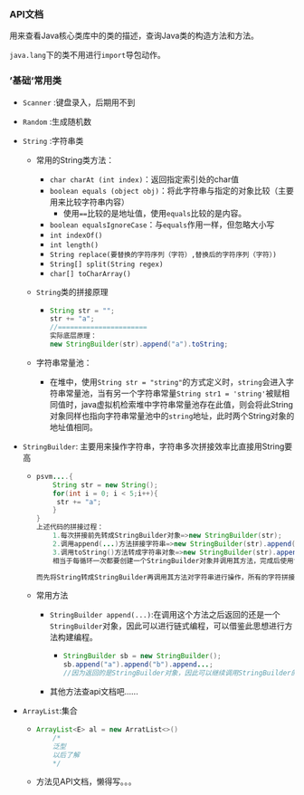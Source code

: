 ### API文档

用来查看Java核心类库中的类的描述，查询Java类的构造方法和方法。

`java.lang`下的类不用进行`import`导包动作。



### ’基础‘常用类

- `Scanner` :键盘录入，后期用不到

- `Random` :生成随机数

- `String` :字符串类

  - 常用的String类方法：

    - `char charAt (int index)`：返回指定索引处的char值
    - `boolean equals (object obj)`：将此字符串与指定的对象比较（主要用来比较字符串内容）
      - 使用`==`比较的是地址值，使用`equals`比较的是内容。
    - `boolean equalsIgnoreCase`：与`equals`作用一样，但忽略大小写
    - `int indexOf()`
    - `int length()`
    - `String replace(要替换的字符序列（字符）,替换后的字符序列（字符）)`
    - `String[] split(String regex)`
    - `char[] toCharArray()`

  - `String`类的拼接原理

    - ```java
      String str = "";
      str += "a";
      //======================
      实际底层原理：
      new StringBuilder(str).append("a").toString;
      ```

  - 字符串常量池：

    - 在堆中，使用`String str = "string"`的方式定义时，`string`会进入字符串常量池，当有另一个字符串常量`String str1 = 'string'`被赋相同值时，java虚拟机检索堆中字符串常量池存在此值，则会将此String对象同样也指向字符串常量池中的`string`地址，此时两个String对象的地址值相同。

- `StringBuilder`: 主要用来操作字符串，字符串多次拼接效率比直接用String要高

  - ```java
    psvm....{
        String str = new String();
    	for(int i = 0; i < 5;i++){
       	 str += "a";
    	}
    }
    上述代码的拼接过程：
        1.每次拼接前先转成StringBuilder对象=>new StringBuilder(str);
    	2.调用append(...)方法拼接字符串=>new StringBuilder(str).append("a");
        3.调用toString()方法转成字符串对象=>new StringBuilder(str).append("a").toString();
    	相当于每循环一次都要创建一个StringBuilder对象并调用其方法，完成后使用toString()生成新的String对象赋值给拼接对象
    
    而先将String转成StringBuilder再调用其方法对字符串进行操作，所有的字符拼接操作完成后再转成String对象，可以大大节省在堆内存中反复创建新对象的资源。
    ```

  - 常用方法

    - `StringBuilder append(...)`:在调用这个方法之后返回的还是一个`StringBuilder`对象，因此可以进行链式编程，可以借鉴此思想进行方法构建编程。

      - ```java
        StringBuilder sb = new StringBuilder();
        sb.append("a").append("b").append...;
        //因为返回的是StringBuilder对象，因此可以继续调用StringBuilder的方法。
        ```

    - 其他方法查api文档吧......

- `ArrayList`:集合

  - ```java
    ArrayList<E> al = new ArratList<>()
        /*
        泛型
        以后了解
        */
    ```

  - 方法见API文档，懒得写。。。

  

